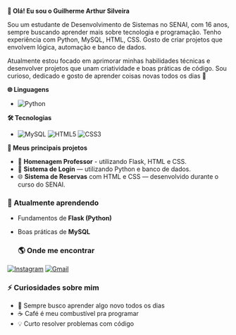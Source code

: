 **👋 Olá! Eu sou o Guilherme Arthur Silveira**

Sou um estudante de Desenvolvimento de Sistemas no SENAI, com 16 anos, sempre buscando aprender mais sobre tecnologia e programação.
Tenho experiência com Python, MySQL, HTML, CSS. Gosto de criar projetos que envolvem lógica, automação e banco de dados.

Atualmente estou focado em aprimorar minhas habilidades técnicas e desenvolver projetos que unam criatividade e boas práticas de código.
Sou curioso, dedicado e gosto de aprender coisas novas todos os dias 🚀

 **🌐 Linguagens**
- ![Python](https://img.shields.io/badge/Python-3776AB?style=for-the-badge&logo=python&logoColor=white)


**🛠️ Tecnologias**
- ![MySQL](https://img.shields.io/badge/MySQL-005C84?style=for-the-badge&logo=mysql&logoColor=white)
 ![HTML5](https://img.shields.io/badge/HTML5-E34F26?style=for-the-badge&logo=html5&logoColor=white)
 ![CSS3](https://img.shields.io/badge/CSS3-1572B6?style=for-the-badge&logo=css3&logoColor=white)

**🚀 Meus principais projetos**  
- 👏 **Homenagem Professor** - utilizando Flask, HTML e CSS.
- 💾 **Sistema de Login** — utilizando Python e banco de dados.  
- 🌐 **Sistema de Reservas** com HTML e CSS — desenvolvido durante o curso do SENAI.

### 📖 Atualmente aprendendo
- Fundamentos de **Flask (Python)**
- Boas práticas de **MySQL**

  ### 🌎 Onde me encontrar
[![Instagram](https://img.shields.io/badge/Instagram-E4405F?style=for-the-badge&logo=instagram&logoColor=white)](https://www.instagram.com/_guisilveiraa_)
[![Gmail](https://img.shields.io/badge/Gmail-D14836?style=for-the-badge&logo=gmail&logoColor=white)](mailto:guilhermearthursilveira13@gmail.com)


### ⚡ Curiosidades sobre mim
- 🎯 Sempre busco aprender algo novo todos os dias  
- ☕ Café é meu combustível pra programar  
- 💡 Curto resolver problemas com código






